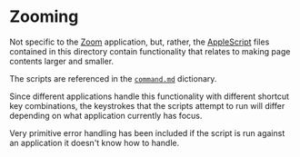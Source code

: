 # Zooming

Not specific to the [Zoom][] application, but, rather, the [AppleScript][] files
contained in this directory contain functionality that relates to making page
contents larger and smaller.

The scripts are referenced in the [`command.md`][] dictionary.

Since different applications handle this functionality with different shortcut
key combinations, the keystrokes that the scripts attempt to run will differ
depending on what application currently has focus.

Very primitive error handling has been included if the script is run against an
application it doesn't know how to handle.

[AppleScript]: https://en.wikipedia.org/wiki/AppleScript
[`command.md`]: ../../../dictionaries/command.md#actions
[Zoom]: https://zoom.us/

